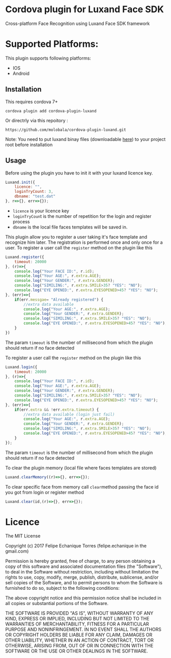 # Cordova plugin for Luxand Face SDK
Cross-platform Face Recognition using Luxand Face SDK framework

# Supported Platforms:
This plugin supports following platforms:

* IOS
* Android

## Installation

This requires cordova 7+

`cordova plugin add cordova-plugin-luxand`

Or directrly via this repoitory :

`https://github.com/molobala/cordova-plugin-luxand.git`

Note: 
You need to put luxand binay files (downloadable [here](https://drive.google.com/open?id=11Nfjnpwsrzmf0isIMPkdtTYqWt8eG-1G)) to your project root before installation

## Usage
Before using the plugin you have to init it with your luxand licence key.

```js
Luxand.init({
    licence: "",
    loginTryCount: 3,
    dbname: "test.dat"
}, r=>{}, err=>{});
```
-  `licence` is your licence key
-  `loginTryCoun`t is the number of repetition for the login and register process
-  `dbname` is the local file faces templates will be saved in.

This plugin allow you to register a user taking it's face template and recognize him later. The registration is performed once and only once for a user.
To register a user call the `register` method on the plugin like this

```js
Luxand.register({
    timeout: 20000
}, (r)=>{
    console.log("Your FACE ID:", r.id);
    console.log("Your AGE:", r.extra.AGE);
    console.log("Your GENDER:", r.extra.GENDER);
    console.log("SIMILING:", r.extra.SMILE>35? "YES": "NO");
    console.log("EYE OPENED:", r.extra.EYESOPENED>45? "YES": "NO");
}, (err)=>{
    if(err.messgae= "Already registered") {
        //extra data available
        console.log("Your AGE:", r.extra.AGE);
        console.log("Your GENDER:", r.extra.GENDER);
        console.log("SIMILING:", r.extra.SMILE>35? "YES": "NO");
        console.log("EYE OPENED:", r.extra.EYESOPENED>45? "YES": "NO");
    }
})
```

The param `timeout` is the number of millisecond from which the plugin should return if no face detected

To register a user call the `register` method on the plugin like this

```js
Luxand.login({
    timeout: 20000
}, (r)=>{
    console.log("Your FACE ID:", r.id);
    console.log("Your AGE:", r.extra.AGE);
    console.log("Your GENDER:", r.extra.GENDER);
    console.log("SIMILING:", r.extra.SMILE>35? "YES": "NO");
    console.log("EYE OPENED:", r.extra.EYESOPENED>45? "YES": "NO");
}, (err)=>{
    if(err.extra && !err.extra.timeout) {
        //extra data available (login just fail)
        console.log("Your AGE:", r.extra.AGE);
        console.log("Your GENDER:", r.extra.GENDER);
        console.log("SIMILING:", r.extra.SMILE>35? "YES": "NO");
        console.log("EYE OPENED:", r.extra.EYESOPENED>45? "YES": "NO");
    }
});
```

The param `timeout` is the number of millisecond from which the plugin should return if no face detected


To clear the plugin memory (local file where faces templates are stored)
```js
Luxand.clearMemory((r)=>{}, err=>{});
```

To clear specific face from memory call `clear`method passing the face id you got from login or register method
```js
Luxand.clear(id,(r)=>{}, err=>{});
```

# Licence

The MIT License

Copyright (c) 2017 Felipe Echanique Torres (felipe.echanique in the gmail.com)

Permission is hereby granted, free of charge, to any person obtaining a copy
of this software and associated documentation files (the "Software"), to deal
in the Software without restriction, including without limitation the rights
to use, copy, modify, merge, publish, distribute, sublicense, and/or sell
copies of the Software, and to permit persons to whom the Software is
furnished to do so, subject to the following conditions:

The above copyright notice and this permission notice shall be included in
all copies or substantial portions of the Software.

THE SOFTWARE IS PROVIDED "AS IS", WITHOUT WARRANTY OF ANY KIND, EXPRESS OR
IMPLIED, INCLUDING BUT NOT LIMITED TO THE WARRANTIES OF MERCHANTABILITY,
FITNESS FOR A PARTICULAR PURPOSE AND NONINFRINGEMENT. IN NO EVENT SHALL THE
AUTHORS OR COPYRIGHT HOLDERS BE LIABLE FOR ANY CLAIM, DAMAGES OR OTHER
LIABILITY, WHETHER IN AN ACTION OF CONTRACT, TORT OR OTHERWISE, ARISING FROM,
OUT OF OR IN CONNECTION WITH THE SOFTWARE OR THE USE OR OTHER DEALINGS IN
THE SOFTWARE.